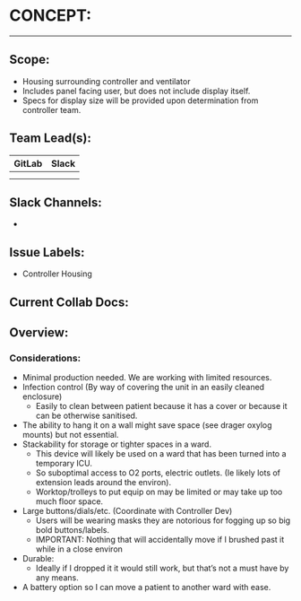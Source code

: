 # CONCEPT:
---
## Scope:
 - Housing surrounding controller and ventilator
 - Includes panel facing user, but does not include display itself.
 - Specs for display size will be provided upon determination from controller team.
 
## Team Lead(s):
|GitLab|Slack|
|---|---|
| | |
| | |

## Slack Channels:
-

## Issue Labels:
- Controller Housing

## Current Collab Docs:

## Overview:
### Considerations:
- Minimal production needed. We are working with limited resources.
- Infection control (By way of covering the unit in an easily cleaned enclosure)
  - Easily to clean between patient because it has a cover or because it can be otherwise sanitised.
- The ability to hang it on a wall might save space (see drager oxylog mounts) but not essential.
- Stackability for storage or tighter spaces in a ward.
  - This device will likely be used on a ward that has been turned into a temporary ICU.
  - So suboptimal access to O2 ports, electric outlets. (Ie likely lots of extension leads around the environ).  
  - Worktop/trolleys to put equip on may be limited or may take up too much floor space.
- Large buttons/dials/etc. (Coordinate with Controller Dev)
  - Users will be wearing masks they are notorious for fogging up so big bold buttons/labels.
  - IMPORTANT: Nothing that will accidentally move if I brushed past it while in a close environ
- Durable:
  - Ideally if I dropped it it would still work, but that’s not a must have by any means.
- A battery option so I can move a patient to another ward with ease.

